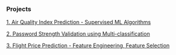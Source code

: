 ### Projects

[1. Air Quality Index Prediction - Supervised ML Algorithms](https://github.com/tanvipenumudy/Winter-Internship-Internity/tree/main/Mini%20Projects/AQI)

[2. Password Strength Validation using Multi-classification](https://github.com/tanvipenumudy/Winter-Internship-Internity/tree/main/Mini%20Projects/Password%20Strength%20Validation)

[3. Flight Price Prediction - Feature Engineering, Feature Selection](https://github.com/tanvipenumudy/Winter-Internship-Internity/tree/main/Mini%20Projects/Flight%20Price%20Prediction)
